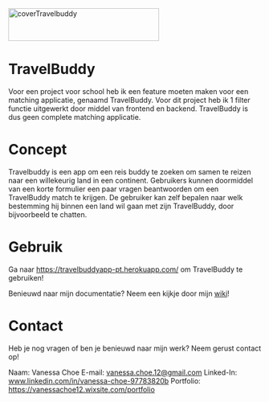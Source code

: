 <img src="images/coverTravelbuddy.png" alt="coverTravelbuddy" width="300" height="65">

# TravelBuddy

Voor een project voor school heb ik een feature moeten maken voor een matching applicatie, genaamd TravelBuddy. Voor dit project heb ik 1 filter functie uitgewerkt door middel van frontend en backend. TravelBuddy is dus geen complete matching applicatie.

# Concept 

Travelbuddy is een app om een reis buddy te zoeken om samen te reizen naar een willekeurig land in een continent. Gebruikers kunnen doormiddel van een korte formulier een paar vragen beantwoorden om een TravelBuddy match te krijgen. De gebruiker kan zelf bepalen naar welk bestemming hij binnen een land wil gaan met zijn TravelBuddy, door bijvoorbeeld te chatten.      

# Gebruik

Ga naar https://travelbuddyapp-pt.herokuapp.com/ om TravelBuddy te gebruiken!

Benieuwd naar mijn documentatie? Neem een kijkje door mijn <a href="https://github.com/VanessaChoe/Project-Tech/wiki">wiki</a>!

# Contact

Heb je nog vragen of ben je benieuwd naar mijn werk? Neem gerust contact op!

Naam: Vanessa Choe
E-mail: vanessa.choe.12@gmail.com
Linked-In: www.linkedin.com/in/vanessa-choe-97783820b
Portfolio: https://vanessachoe12.wixsite.com/portfolio